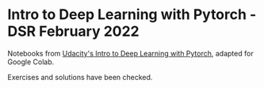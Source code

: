 # Intro to Deep Learning with Pytorch - DSR February 2022

Notebooks from [Udacity's Intro to Deep Learning with Pytorch](https://classroom.udacity.com/courses/ud188), adapted for Google Colab. 

Exercises and solutions have been checked. 

